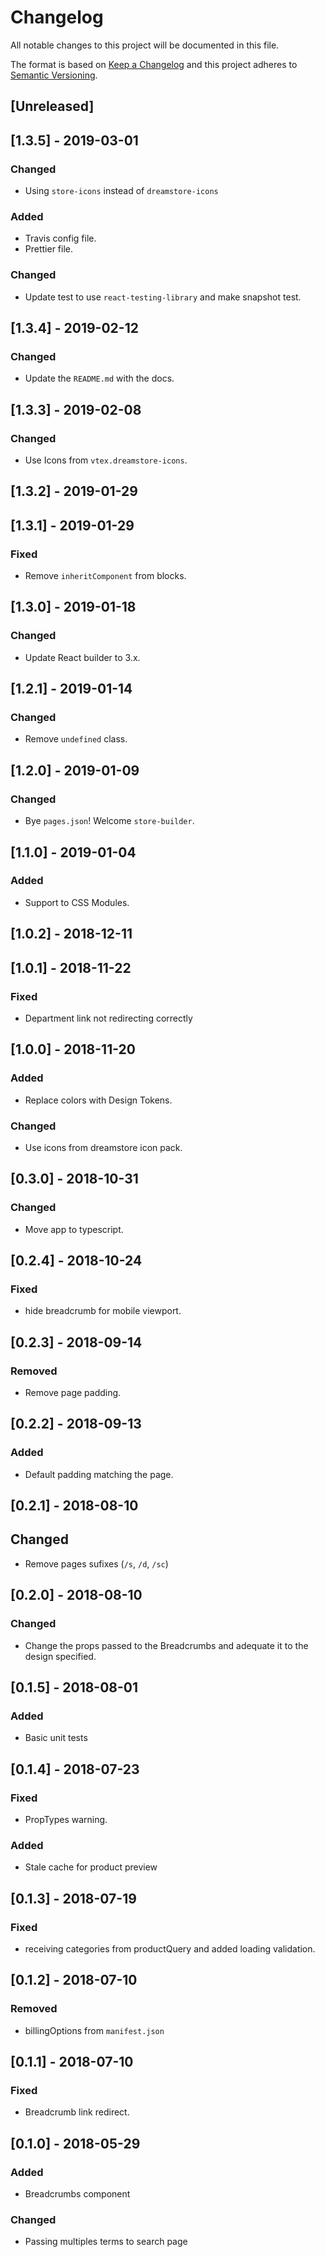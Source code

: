 # Changelog

All notable changes to this project will be documented in this file.

The format is based on [Keep a Changelog](http://keepachangelog.com/en/1.0.0/)
and this project adheres to [Semantic Versioning](http://semver.org/spec/v2.0.0.html).

## [Unreleased]

## [1.3.5] - 2019-03-01

### Changed

- Using `store-icons` instead of `dreamstore-icons`

### Added

- Travis config file.
- Prettier file.

### Changed

- Update test to use `react-testing-library` and make snapshot test.

## [1.3.4] - 2019-02-12

### Changed

- Update the `README.md` with the docs.

## [1.3.3] - 2019-02-08

### Changed

- Use Icons from `vtex.dreamstore-icons`.

## [1.3.2] - 2019-01-29

## [1.3.1] - 2019-01-29

### Fixed

- Remove `inheritComponent` from blocks.

## [1.3.0] - 2019-01-18

### Changed

- Update React builder to 3.x.

## [1.2.1] - 2019-01-14

### Changed

- Remove `undefined` class.

## [1.2.0] - 2019-01-09

### Changed

- Bye `pages.json`! Welcome `store-builder`.

## [1.1.0] - 2019-01-04

### Added

- Support to CSS Modules.

## [1.0.2] - 2018-12-11

## [1.0.1] - 2018-11-22

### Fixed

- Department link not redirecting correctly

## [1.0.0] - 2018-11-20

### Added

- Replace colors with Design Tokens.

### Changed

- Use icons from dreamstore icon pack.

## [0.3.0] - 2018-10-31

### Changed

- Move app to typescript.

## [0.2.4] - 2018-10-24

### Fixed

- hide breadcrumb for mobile viewport.

## [0.2.3] - 2018-09-14

### Removed

- Remove page padding.

## [0.2.2] - 2018-09-13

### Added

- Default padding matching the page.

## [0.2.1] - 2018-08-10

## Changed

- Remove pages sufixes (`/s`, `/d`, `/sc`)

## [0.2.0] - 2018-08-10

### Changed

- Change the props passed to the Breadcrumbs and adequate it to the design specified.

## [0.1.5] - 2018-08-01

### Added

- Basic unit tests

## [0.1.4] - 2018-07-23

### Fixed

- PropTypes warning.

### Added

- Stale cache for product preview

## [0.1.3] - 2018-07-19

### Fixed

- receiving categories from productQuery and added loading validation.

## [0.1.2] - 2018-07-10

### Removed

- billingOptions from `manifest.json`

## [0.1.1] - 2018-07-10

### Fixed

- Breadcrumb link redirect.

## [0.1.0] - 2018-05-29

### Added

- Breadcrumbs component

### Changed

- Passing multiples terms to search page
